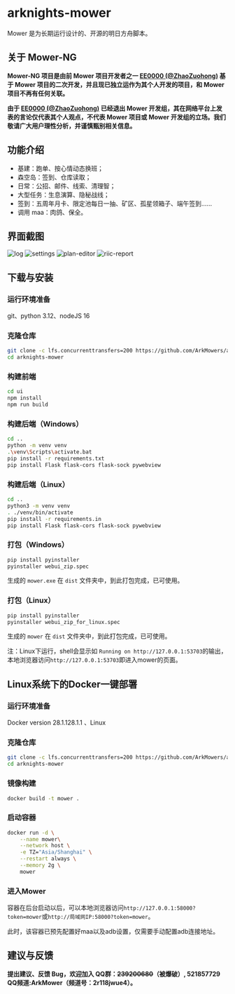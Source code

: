 # arknights-mower

Mower 是为长期运行设计的、开源的明日方舟脚本。

## 关于 Mower-NG

**Mower-NG 项目是由前 Mower 项目开发者之一 [EE0000 (@ZhaoZuohong)](https://github.com/ZhaoZuohong) 基于 Mower 项目的二次开发，并且现已独立运作为其个人开发的项目，和 Mower 项目不再有任何关联。**

**由于 [EE0000 (@ZhaoZuohong)](https://github.com/ZhaoZuohong) 已经退出 Mower 开发组，其在网络平台上发表的言论仅代表其个人观点，不代表 Mower 项目或 Mower 开发组的立场。我们敬请广大用户理性分析，并谨慎甄别相关信息。**

## 功能介绍

- 基建：跑单、按心情动态换班；
- 森空岛：签到、仓库读取；
- 日常：公招、邮件、线索、清理智；
- 大型任务：生息演算、隐秘战线；
- 签到：五周年月卡、限定池每日一抽、矿区、孤星领箱子、端午签到……
- 调用 maa：肉鸽、保全。

## 界面截图

![log](./img/log.png)
![settings](./img/settings.png)
![plan-editor](./img/plan-editor.png)
![riic-report](./img/riic-report.png)

## 下载与安装

### 运行环境准备

git、python 3.12、nodeJS 16

### 克隆仓库

```bash
git clone -c lfs.concurrenttransfers=200 https://github.com/ArkMowers/arknights-mower.git --branch 2025.6.1
cd arknights-mower
```

### 构建前端

```bash
cd ui
npm install
npm run build
```

### 构建后端（Windows）

```bash
cd ..
python -m venv venv
.\venv\Scripts\activate.bat
pip install -r requirements.txt
pip install Flask flask-cors flask-sock pywebview
```

### 构建后端（Linux）

```bash
cd ..
python3 -m venv venv
. ./venv/bin/activate
pip install -r requirements.in
pip install Flask flask-cors flask-sock pywebview
```

### 打包（Windows）

```bash
pip install pyinstaller
pyinstaller webui_zip.spec
```

生成的 `mower.exe` 在 `dist` 文件夹中，到此打包完成，已可使用。

### 打包（Linux）

```bash
pip install pyinstaller
pyinstaller webui_zip_for_linux.spec
```

生成的 `mower` 在 `dist` 文件夹中，到此打包完成，已可使用。

注：Linux下运行，shell会显示如 `Running on http://127.0.0.1:53703`的输出，本地浏览器访问`http://127.0.0.1:53703`即进入mower的页面。

## Linux系统下的Docker一键部署

### 运行环境准备

Docker version 28.1.128.1.1 、Linux

### 克隆仓库

```bash
git clone -c lfs.concurrenttransfers=200 https://github.com/ArkMowers/arknights-mower.git --branch 2025.6.1
cd arknights-mower
```

### 镜像构建

```bash
docker build -t mower .
```

### 启动容器

```bash
docker run -d \
    --name mower\
    --network host \
    -e TZ="Asia/Shanghai" \
    --restart always \
    --memory 2g \
    mower
```

### 进入Mower

容器在后台启动以后，可以本地浏览器访问`http://127.0.0.1:58000?token=mower`或`http://局域网IP:58000?token=mower`。

此时，该容器已预先配置好maa以及adb设置，仅需要手动配置adb连接地址。

## 建议与反馈

**提出建议、反馈 Bug，欢迎加入 QQ群：~~239200680~~（被爆破）, 521857729 QQ频道:ArkMower（频道号：2r118jwue4）。**
